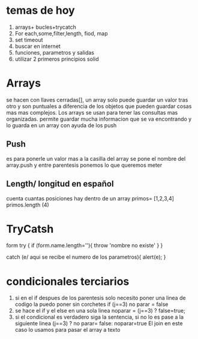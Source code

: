 # temas de hoy
1. arrays+ bucles+trycatch
2. For each,some,filter,length, fiod, map
3. set timeout
4. buscar en internet
5. funciones, parametros y salidas
6. utilizar 2 primeros principios solid
# Arrays
se hacen con llaves cerradas[], un array solo puede guardar un valor tras otro y son puntuales
a diferencia de los objetos que pueden guardar cosas mas mas complejos. Los arrays se usan para tener las consultas mas organizadas. 
permite guardar mucha informacion que se va encontrando y lo guarda en un array con ayuda de los push
## Push 
es para ponerle un valor mas a la casilla del array 
se pone el nombre del array.push y entre parentesis ponemos lo que queremos meter
## Length/ longitud en español
cuenta cuantas posiciones hay dentro de un array 
primos= [1,2,3,4]
primos.length (4)
# TryCatsh
form
try {
    if (form.name.length=''){
        throw 'nombre no existe'
    }
}

catch (e/ aqui se recibe el numero de los parametros){
    alert(e);
}
# condicionales terciarios
1. si en el if despues de los parentesis solo necesito poner una linea de codigo la puedo poner sin corchetes
if (j==3) no parar = false
2. se hace el if y el else en una sola linea
noparar = (j==3) ? false=true; 
3. si el condicional es verdadero siga la sentencia, si no lo es pase a la siguiente linea
(j==3) ? no parar= false: 
    noparar=true 
El join en este caso lo usamos para pasar el array a texto 
